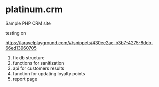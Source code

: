 # platinum.crm
Sample PHP CRM site

testing on

https://laravelplayground.com/#/snippets/430ee2ae-b3b7-4275-8dcb-66ed13960705

1. fix db structure
2. functions for sanitization
3. api for customers results
4. function for updating loyalty points
5. report page
